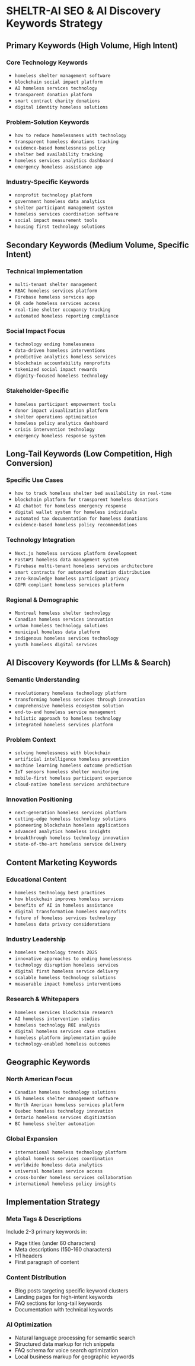 # SHELTR-AI SEO & AI Discovery Keywords Strategy

## Primary Keywords (High Volume, High Intent)

### Core Technology Keywords
- `homeless shelter management software`
- `blockchain social impact platform`
- `AI homeless services technology`
- `transparent donation platform`
- `smart contract charity donations`
- `digital identity homeless solutions`

### Problem-Solution Keywords
- `how to reduce homelessness with technology`
- `transparent homeless donations tracking`
- `evidence-based homelessness policy`
- `shelter bed availability tracking`
- `homeless services analytics dashboard`
- `emergency homeless assistance app`

### Industry-Specific Keywords
- `nonprofit technology platform`
- `government homeless data analytics`
- `shelter participant management system`
- `homeless services coordination software`
- `social impact measurement tools`
- `housing first technology solutions`

## Secondary Keywords (Medium Volume, Specific Intent)

### Technical Implementation
- `multi-tenant shelter management`
- `RBAC homeless services platform`
- `Firebase homeless services app`
- `QR code homeless services access`
- `real-time shelter occupancy tracking`
- `automated homeless reporting compliance`

### Social Impact Focus
- `technology ending homelessness`
- `data-driven homeless interventions`
- `predictive analytics homeless services`
- `blockchain accountability nonprofits`
- `tokenized social impact rewards`
- `dignity-focused homeless technology`

### Stakeholder-Specific
- `homeless participant empowerment tools`
- `donor impact visualization platform`
- `shelter operations optimization`
- `homeless policy analytics dashboard`
- `crisis intervention technology`
- `emergency homeless response system`

## Long-Tail Keywords (Low Competition, High Conversion)

### Specific Use Cases
- `how to track homeless shelter bed availability in real-time`
- `blockchain platform for transparent homeless donations`
- `AI chatbot for homeless emergency response`
- `digital wallet system for homeless individuals`
- `automated tax documentation for homeless donations`
- `evidence-based homeless policy recommendations`

### Technology Integration
- `Next.js homeless services platform development`
- `FastAPI homeless data management system`
- `Firebase multi-tenant homeless services architecture`
- `smart contracts for automated donation distribution`
- `zero-knowledge homeless participant privacy`
- `GDPR compliant homeless services platform`

### Regional & Demographic
- `Montreal homeless shelter technology`
- `Canadian homeless services innovation`
- `urban homeless technology solutions`
- `municipal homeless data platform`
- `indigenous homeless services technology`
- `youth homeless digital services`

## AI Discovery Keywords (for LLMs & Search)

### Semantic Understanding
- `revolutionary homeless technology platform`
- `transforming homeless services through innovation`
- `comprehensive homeless ecosystem solution`
- `end-to-end homeless service management`
- `holistic approach to homeless technology`
- `integrated homeless services platform`

### Problem Context
- `solving homelessness with blockchain`
- `artificial intelligence homeless prevention`
- `machine learning homeless outcome prediction`
- `IoT sensors homeless shelter monitoring`
- `mobile-first homeless participant experience`
- `cloud-native homeless services architecture`

### Innovation Positioning
- `next-generation homeless services platform`
- `cutting-edge homeless technology solutions`
- `pioneering blockchain homeless applications`
- `advanced analytics homeless insights`
- `breakthrough homeless technology innovation`
- `state-of-the-art homeless service delivery`

## Content Marketing Keywords

### Educational Content
- `homeless technology best practices`
- `how blockchain improves homeless services`
- `benefits of AI in homeless assistance`
- `digital transformation homeless nonprofits`
- `future of homeless services technology`
- `homeless data privacy considerations`

### Industry Leadership
- `homeless technology trends 2025`
- `innovative approaches to ending homelessness`
- `technology disruption homeless services`
- `digital first homeless service delivery`
- `scalable homeless technology solutions`
- `measurable impact homeless interventions`

### Research & Whitepapers
- `homeless services blockchain research`
- `AI homeless intervention studies`
- `homeless technology ROI analysis`
- `digital homeless services case studies`
- `homeless platform implementation guide`
- `technology-enabled homeless outcomes`

## Geographic Keywords

### North American Focus
- `Canadian homeless technology solutions`
- `US homeless shelter management software`
- `North American homeless services platform`
- `Quebec homeless technology innovation`
- `Ontario homeless services digitization`
- `BC homeless shelter automation`

### Global Expansion
- `international homeless technology platform`
- `global homeless services coordination`
- `worldwide homeless data analytics`
- `universal homeless service access`
- `cross-border homeless services collaboration`
- `international homeless policy insights`

## Implementation Strategy

### Meta Tags & Descriptions
Include 2-3 primary keywords in:
- Page titles (under 60 characters)
- Meta descriptions (150-160 characters)
- H1 headers
- First paragraph of content

### Content Distribution
- Blog posts targeting specific keyword clusters
- Landing pages for high-intent keywords
- FAQ sections for long-tail keywords
- Documentation with technical keywords

### AI Optimization
- Natural language processing for semantic search
- Structured data markup for rich snippets
- FAQ schema for voice search optimization
- Local business markup for geographic keywords 